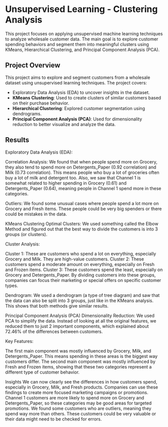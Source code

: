 # Unsupervised Learning - Clustering Analysis

This project focuses on applying unsupervised machine learning techniques to analyze wholesale customer data. The main goal is to explore customer spending behaviors and segment them into meaningful clusters using KMeans, Hierarchical Clustering, and Principal Component Analysis (PCA).



## Project Overview

This project aims to explore and segment customers from a wholesale dataset using unsupervised learning techniques. The project covers:

- Exploratory Data Analysis (EDA) to uncover insights in the dataset.
- **KMeans Clustering**: Used to create clusters of similar customers based on their purchase behavior.
- **Hierarchical Clustering**: Explored customer segmentation using dendrograms.
- **Principal Component Analysis (PCA)**: Used for dimensionality reduction to better visualize and analyze the data.





## Results

Exploratory Data Analysis (EDA):

Correlation Analysis: We found that when people spend more on Grocery, they also tend to spend more on Detergents_Paper (0.92 correlation) and Milk (0.73 correlation). This means people who buy a lot of groceries often buy a lot of milk and detergent too.
Also, we saw that Channel 1 is somewhat related to higher spending in Grocery (0.61) and Detergents_Paper (0.64), meaning people in Channel 1 spend more in these categories.

Outliers: We found some unusual cases where people spend a lot more on Grocery and Fresh items. These people could be very big spenders or there could be mistakes in the data.

KMeans Clustering
Optimal Clusters: We used something called the Elbow Method and figured out that the best way to divide the customers is into 3 groups (or clusters).

Cluster Analysis:

Cluster 1: These are customers who spend a lot on everything, especially Grocery and Milk. They are high-value customers.
Cluster 2: These customers spend a moderate amount on everything, especially on Fresh and Frozen items.
Cluster 3: These customers spend the least, especially on Grocery and Detergents_Paper.
By dividing customers into these groups, companies can focus their marketing or special offers on specific customer types.

Dendrogram: We used a dendrogram (a type of tree diagram) and saw that the data can also be split into 3 groups, just like in the KMeans analysis. This shows that both methods give similar results.


Principal Component Analysis (PCA)
Dimensionality Reduction: We used PCA to simplify the data. Instead of looking at all the original features, we reduced them to just 2 important components, which explained about 72.46% of the differences between customers.

Key Features:

The first main component was mostly influenced by Grocery, Milk, and Detergents_Paper. This means spending in these areas is the biggest way customers differ.
The second main component was mostly influenced by Fresh and Frozen items, showing that these two categories represent a different type of customer behavior.

Insights
We can now clearly see the differences in how customers spend, especially in Grocery, Milk, and Fresh products. Companies can use these findings to create more focused marketing campaigns or promotions.
Channel 1 customers are more likely to spend more on Grocery and Detergents_Paper, so these categories may be good areas for targeted promotions.
We found some customers who are outliers, meaning they spend way more than others. These customers could be very valuable or their data might need to be checked for errors.
